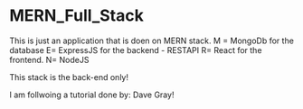 # MERN_Full_Stack
This is just an application that is doen on MERN stack. 
M = MongoDb for the database
E= ExpressJS for the backend - RESTAPI
R= React for the frontend. 
N= NodeJS

This stack is the back-end only! 

I am follwoing  a tutorial done by: Dave Gray! 

